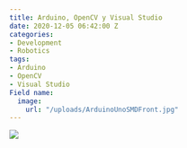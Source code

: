 ```yaml
---
title: Arduino, OpenCV y Visual Studio
date: 2020-12-05 06:42:00 Z
categories:
- Development
- Robotics
tags:
- Arduino
- OpenCV
- Visual Studio
Field name:
  image:
    url: "/uploads/ArduinoUnoSMDFront.jpg"
---
```


<div>
    <img src="https://greentwip.xyz/images/greentwiphq.jpg"/>
    <script>
        $(function() {
            $("meta[name='twitter:card']").attr('content', 
            "summary_large_image");
            $("meta[name='twitter:image']").attr('content', 
            "https://greentwip.xyz/uploads/ArduinoUnoSMDFront.jpg");
        });
    </script>
</div>
